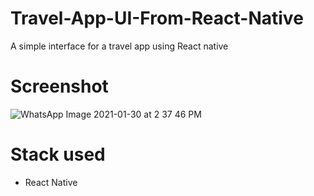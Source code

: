 # Travel-App-UI-From-React-Native 
A simple interface for a travel app using React native 

# Screenshot
![WhatsApp Image 2021-01-30 at 2 37 46 PM](https://user-images.githubusercontent.com/58937669/106352635-b4dae800-630a-11eb-8d2e-15f4cf521576.jpeg)



# Stack used
 - React Native
 
 
